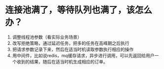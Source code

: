 # 连接池满了，等待队列也满了，该怎么办？

1. 调整线程池参数（看实际业务场景）
2. 改写拒绝策略，通过延迟任务，把多的任务在高峰期之后执行
3. 把请求参数记录下来，然后在适当时机读取参数执行相应的操作
4. 用中间件，比如说redis，mq缓存请求，异步进行调用，可以先返回给用户一个收到的结果，随后在适当时机生成相应的订单。

